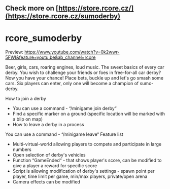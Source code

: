 ## Check more on [https://store.rcore.cz/](https://store.rcore.cz/sumoderby)
# rcore_sumoderby

Preview: 
https://www.youtube.com/watch?v=0k2wwr-5FWI&feature=youtu.be&ab_channel=rcore

Beer, girls, cars, roaring engines, loud music. The sweet basics of every car derby. You wish to challenge your friends or foes in free-for-all car derby? Now you have your chance! Place bets, buckle up and let's go smash some cars. Six players can enter, only one will become a champion of sumo-derby.

How to join a derby

- You can use a command - “/minigame join derby“
- Find a specific marker on a ground (specific location will be marked with a blip on map)
- How to leave a derby in a process

You can use a command - “/minigame leave“
Feature list

- Multi-virtual-world allowing players to compete and participate in large numbers
- Open selection of derby's vehicles
- Function “GameEnded“ - that shows player's score, can be modified to give a player a reward for specific score
- Script is allowing modification of derby's settings - spawn point per player, time limit per game, min/max players, private/open arena
- Camera effects can be modified
